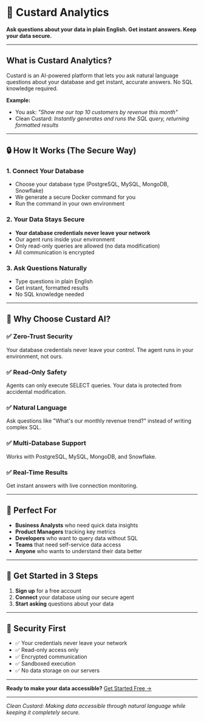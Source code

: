# 🍮 Custard Analytics

**Ask questions about your data in plain English. Get instant answers. Keep your data secure.**

---

## What is Custard Analytics?

Custard is an AI-powered platform that lets you ask natural language questions about your database and get instant, accurate answers. No SQL knowledge required.

**Example:**
- You ask: *"Show me our top 10 customers by revenue this month"*
- Clean Custard: *Instantly generates and runs the SQL query, returning formatted results*

---

## 🔒 How It Works (The Secure Way)

### 1. **Connect Your Database**
- Choose your database type (PostgreSQL, MySQL, MongoDB, Snowflake)
- We generate a secure Docker command for you
- Run the command in your own environment

### 2. **Your Data Stays Secure**
- **Your database credentials never leave your network**
- Our agent runs inside your environment
- Only read-only queries are allowed (no data modification)
- All communication is encrypted

### 3. **Ask Questions Naturally**
- Type questions in plain English
- Get instant, formatted results
- No SQL knowledge needed

---

## 🚀 Why Choose Custard AI?

### ✅ **Zero-Trust Security**
Your database credentials never leave your control. The agent runs in your environment, not ours.

### ✅ **Read-Only Safety**
Agents can only execute SELECT queries. Your data is protected from accidental modification.

### ✅ **Natural Language**
Ask questions like "What's our monthly revenue trend?" instead of writing complex SQL.

### ✅ **Multi-Database Support**
Works with PostgreSQL, MySQL, MongoDB, and Snowflake.

### ✅ **Real-Time Results**
Get instant answers with live connection monitoring.

---

## 🎯 Perfect For

- **Business Analysts** who need quick data insights
- **Product Managers** tracking key metrics
- **Developers** who want to query data without SQL
- **Teams** that need self-service data access
- **Anyone** who wants to understand their data better

---

## 🚀 Get Started in 3 Steps

1. **Sign up** for a free account
2. **Connect** your database using our secure agent
3. **Start asking** questions about your data

---

## 🔐 Security First

- ✅ Your credentials never leave your network
- ✅ Read-only access only
- ✅ Encrypted communication
- ✅ Sandboxed execution
- ✅ No data storage on our servers

---

**Ready to make your data accessible?** [Get Started Free →](#)

---

*Clean Custard: Making data accessible through natural language while keeping it completely secure.*
